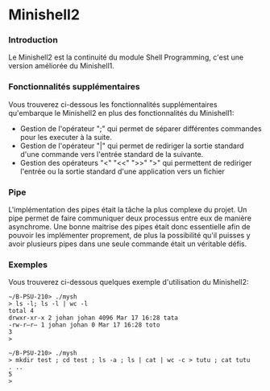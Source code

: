 # Minishell2

### Introduction

Le Minishell2 est la continuité du module Shell Programming, c'est une version améliorée du Minishell1.



### Fonctionnalités supplémentaires

Vous trouverez ci-dessous les fonctionnalités supplémentaires qu'embarque le Minishell2 en plus des fonctionnalités du Minishell1:

* Gestion de l'opérateur ";" qui permet de séparer différentes commandes pour les executer à la suite.
* Gestion de l'opérateur "|" qui permet de rediriger la sortie standard d'une commande vers l'entrée standard de la suivante.
* Gestion des opérateurs "<" "<<" ">>" ">" qui permettent de rediriger l'entrée ou la sortie standard d'une application vers un fichier



### Pipe

L'implémentation des pipes était la tâche la plus complexe du projet. Un pipe permet de faire communiquer deux processus entre eux de manière asynchrome. Une bonne maitrise des pipes était donc essentielle afin de pouvoir les implémenter proprement, de plus la possibilité qu'il puisses y avoir plusieurs pipes dans une seule commande était un véritable défis.



### Exemples

Vous trouverez ci-dessous quelques exemple d'utilisation du Minishell2:

```
∼/B-PSU-210> ./mysh
> ls -l; ls -l | wc -l
total 4
drwxr-xr-x 2 johan johan 4096 Mar 17 16:28 tata
-rw-r–r– 1 johan johan 0 Mar 17 16:28 toto
3
>
```

```
∼/B-PSU-210> ./mysh
> mkdir test ; cd test ; ls -a ; ls | cat | wc -c > tutu ; cat tutu
. ..
5
>
```
